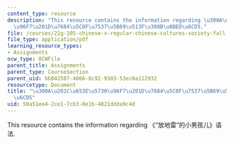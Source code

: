 ```yaml
---
content_type: resource
description: "This resource contains the information regarding \u300A\u201C\u653E\u5730\
  \u96F7\u201D\u7684\u5C0F\u7537\u5B69\u513F\u300B\u8BED\u6CD5."
file: /courses/21g-105-chinese-v-regular-chinese-cultures-society-fall-2003/50a51ee42ce17cb38e1b4021ddda9c4d_MIT21G_105F03_Fang.pdf
file_type: application/pdf
learning_resource_types:
- Assignments
ocw_type: OCWFile
parent_title: Assignments
parent_type: CourseSection
parent_uid: bb042587-4066-8c92-9303-53ec0a112932
resourcetype: Document
title: "\u300A\u201C\u653E\u5730\u96F7\u201D\u7684\u5C0F\u7537\u5B69\u513F\u300B\u8BED\
  \u6CD5"
uid: 50a51ee4-2ce1-7cb3-8e1b-4021ddda9c4d
---
```

This resource contains the information regarding 《“放地雷”的小男孩儿》语法.

